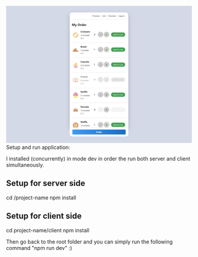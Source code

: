 ![](client/public/images/template1.jpg)
Setup and run application:

I installed (concurrently) in mode dev in order the run both server and client simultaneously.

## Setup for server side

cd /project-name
npm install

## Setup for client side

cd project-name/client
npm install

Then go back to the root folder and you can simply run the following command "npm run dev" :)
